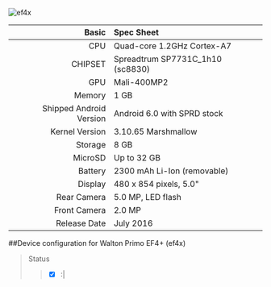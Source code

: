 ![ef4x](https://raw.githubusercontent.com/Parthib24/android_device_walton_ef4x/cm-13.0/.ef4x.jpg)

Basic   | Spec Sheet
-------:|:-------------------------
CPU     | Quad-core 1.2GHz Cortex-A7     
CHIPSET | Spreadtrum SP7731C_1h10 (sc8830)  
GPU     | Mali-400MP2
Memory  | 1 GB
Shipped Android Version | Android 6.0 with SPRD stock   
Kernel Version | 3.10.65 Marshmallow
Storage | 8 GB
MicroSD | Up to 32 GB
Battery | 2300 mAh Li-Ion (removable)
Display | 480 x 854 pixels, 5.0"
Rear Camera  | 5.0 MP, LED flash
Front Camera | 2.0 MP
Release Date | July 2016

##Device configuration for Walton Primo EF4+ (ef4x)

> Status
>> - [x] :|

